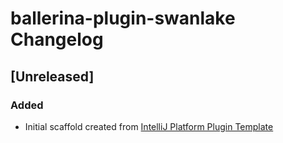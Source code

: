 <!-- Keep a Changelog guide -> https://keepachangelog.com -->

# ballerina-plugin-swanlake Changelog

## [Unreleased]
### Added
- Initial scaffold created from [IntelliJ Platform Plugin Template](https://github.com/JetBrains/intellij-platform-plugin-template)
